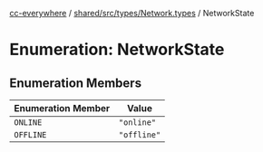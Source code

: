 [cc-everywhere](../../../../../index.md) / [shared/src/types/Network.types](../index.md) / NetworkState

# Enumeration: NetworkState

## Enumeration Members

| Enumeration Member | Value |
| ------ | ------ |
| `ONLINE` | `"online"` |
| `OFFLINE` | `"offline"` |
